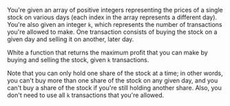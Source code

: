You're given an array of positive integers representing the prices of a single stock on various days (each index in the array represents a different day). You're also given an integer `k`, which represents the number of transactions you're allowed to make. One transaction consists of buying the stock on a given day and selling it on another, later day.

White a function that returns the maximum profit that you can make by buying and selling the stock, given `k` transactions. 

Note that you can only hold one share of the stock at a time; in other words, you can't buy more than one share of the stock on any given day, and you can't buy a share of the stock if you're still holding another share. Also, you don't need to use all `k` transactions that you're allowed. 